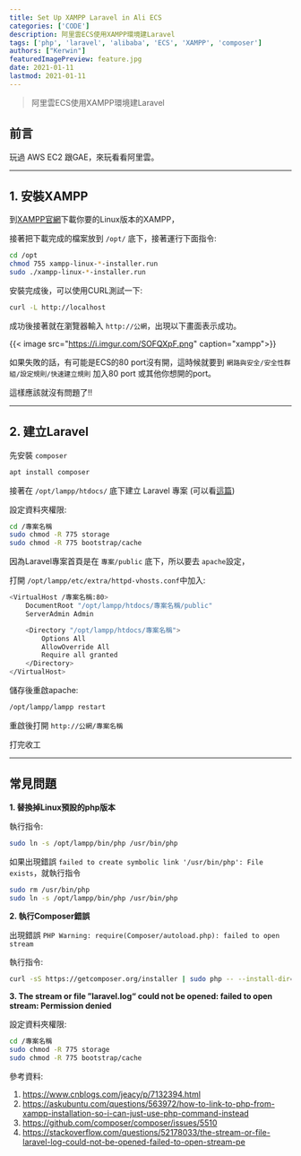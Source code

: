 ```yaml
---
title: Set Up XAMPP Laravel in Ali ECS
categories: ['CODE']
description: 阿里雲ECS使用XAMPP環境建Laravel
tags: ['php', 'laravel', 'alibaba', 'ECS', 'XAMPP', 'composer']
authors: ["Kerwin"]
featuredImagePreview: feature.jpg
date: 2021-01-11
lastmod: 2021-01-11
---
```


> 阿里雲ECS使用XAMPP環境建Laravel

<!--more-->

## 前言

玩過 AWS EC2 跟GAE，來玩看看阿里雲。

---

## 1. 安裝XAMPP

到[XAMPP官網](https://www.apachefriends.org/zh_tw/download.html)下載你要的Linux版本的XAMPP，

接著把下載完成的檔案放到 `/opt/` 底下，接著運行下面指令:

```bash
cd /opt
chmod 755 xampp-linux-*-installer.run
sudo ./xampp-linux-*-installer.run
```

安裝完成後，可以使用CURL測試一下:

```bash
curl -L http://localhost
```

成功後接著就在瀏覽器輸入 `http://公網`，出現以下畫面表示成功。

{{< image src="https://i.imgur.com/SOFQXpF.png" caption="xampp">}}

如果失敗的話，有可能是ECS的80 port沒有開，這時候就要到 `網路與安全/安全性群組/設定規則/快速建立規則` 加入80 port 或其他你想開的port。

這樣應該就沒有問題了!!

---

## 2. 建立Laravel

先安裝 `composer`

```bash
apt install composer
```

接著在 `/opt/lampp/htdocs/` 底下建立 Laravel 專案 (可以看[這篇](https://jhuei.com/code/2020/04/21/laravel-myweb-1.html))

設定資料夾權限:

```bash
cd /專案名稱
sudo chmod -R 775 storage
sudo chmod -R 775 bootstrap/cache
```

因為Laravel專案首頁是在 `專案/public` 底下，所以要去 `apache`設定，

打開 `/opt/lampp/etc/extra/httpd-vhosts.conf`中加入:

```bash
<VirtualHost /專案名稱:80>
    DocumentRoot "/opt/lampp/htdocs/專案名稱/public"
    ServerAdmin Admin

    <Directory "/opt/lampp/htdocs/專案名稱">
        Options All
        AllowOverride All
        Require all granted
    </Directory>
</VirtualHost>
```

儲存後重啟apache:

```bash
/opt/lampp/lampp restart
```

重啟後打開 `http://公網/專案名稱`

打完收工

---

## 常見問題

**1. 替換掉Linux預設的php版本**

執行指令:

```bash
sudo ln -s /opt/lampp/bin/php /usr/bin/php
```

如果出現錯誤 `failed to create symbolic link '/usr/bin/php': File exists`，就執行指令

```bash
sudo rm /usr/bin/php
sudo ln -s /opt/lampp/bin/php /usr/bin/php
```

**2. 執行Composer錯誤**

出現錯誤 `PHP Warning: require(Composer/autoload.php): failed to open stream`

執行指令:

```bash
curl -sS https://getcomposer.org/installer | sudo php -- --install-dir=/usr/bin --filename=composer
```

**3. The stream or file ”laravel.log“ could not be opened: failed to open stream: Permission denied**

設定資料夾權限:

```bash
cd /專案名稱
sudo chmod -R 775 storage
sudo chmod -R 775 bootstrap/cache
```

參考資料:

1. <https://www.cnblogs.com/jeacy/p/7132394.html>
2. <https://askubuntu.com/questions/563972/how-to-link-to-php-from-xampp-installation-so-i-can-just-use-php-command-instead>
3. <https://github.com/composer/composer/issues/5510>
4. <https://stackoverflow.com/questions/52178033/the-stream-or-file-laravel-log-could-not-be-opened-failed-to-open-stream-pe>
